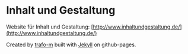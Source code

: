 # Inhalt und Gestaltung

Website für Inhalt und Gestaltung: [http://www.inhaltundgestaltung.de/](http://www.inhaltundgestaltung.de/)

Created by [trafo-m](https://asommer.github.io/trafom/) built with [Jekyll](http://jekyllrb.com/) on github-pages.
